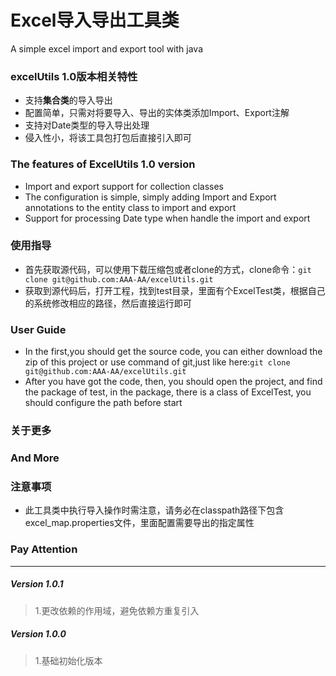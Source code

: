 # Excel导入导出工具类
A simple excel import and export tool with java

### excelUtils 1.0版本相关特性
* 支持**集合类**的导入导出
* 配置简单，只需对将要导入、导出的实体类添加Import、Export注解
* 支持对Date类型的导入导出处理
* 侵入性小，将该工具包打包后直接引入即可

### The features of ExcelUtils 1.0 version
* Import and export support for collection classes
* The configuration is simple, simply adding Import and Export annotations to the entity class to import and export
* Support for processing Date type when handle the import and export

### 使用指导
* 首先获取源代码，可以使用下载压缩包或者clone的方式，clone命令：```git clone git@github.com:AAA-AA/excelUtils.git```
* 获取到源代码后，打开工程，找到test目录，里面有个ExcelTest类，根据自己的系统修改相应的路径，然后直接运行即可


### User Guide
* In the first,you should get the source code, you can either download the zip of this project or use command of git,just like here:```git clone git@github.com:AAA-AA/excelUtils.git```
* After you have got the code, then, you should open the project, and find the package of test, in the package, there  is a class of ExcelTest, you should configure the path before start

### 关于更多

### And More

### 注意事项
* 此工具类中执行导入操作时需注意，请务必在classpath路径下包含excel_map.properties文件，里面配置需要导出的指定属性

### Pay Attention

<hr>


##### Version 1.0.1
> 1.更改依赖的作用域，避免依赖方重复引入

##### Version 1.0.0

> 1.基础初始化版本

